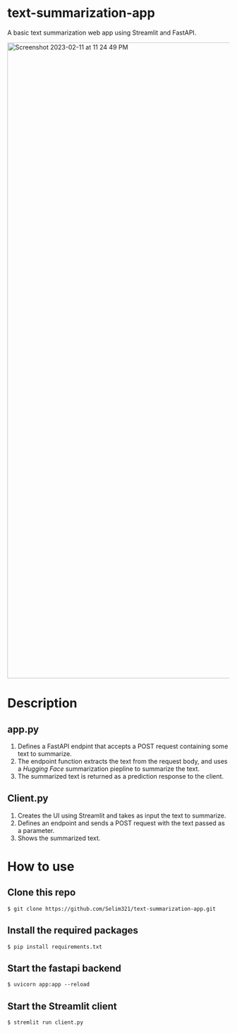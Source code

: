 # text-summarization-app
A basic text summarization web app using Streamlit and FastAPI.

<img width="1440" alt="Screenshot 2023-02-11 at 11 24 49 PM" src="https://user-images.githubusercontent.com/97094237/218284131-efd3736d-69a6-44f7-b4e8-607decc47e4a.png">

# Description 
## app.py
1. Defines a FastAPI endpint that accepts a POST request containing some text to summarize.
2. The endpoint function extracts the text from the request body, and uses a *Hugging Face* summarization piepline to summarize the text.
3. The summarized text is returned as a prediction response to the client.

## Client.py
1. Creates the UI using Streamlit and takes as input the text to summarize.
2. Defines an endpoint and sends a POST request with the text passed as a parameter.
3. Shows the summarized text.

# How to use
## Clone this repo
````
$ git clone https://github.com/Selim321/text-summarization-app.git
````
## Install the required packages
````
$ pip install requirements.txt
````
## Start the fastapi backend
````
$ uvicorn app:app --reload
````
  
## Start the Streamlit client
````
$ stremlit run client.py
````
